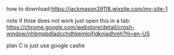 how to download:https://jackmason39118.wixsite.com/my-site-1

note if thise does not work just open this in a tab: https://chrome.google.com/webstore/detail/crosh-window/nhbmpbdladcchdhkemlojfjdknjadhmh?hl=en-US

plan C is just use google cashe
